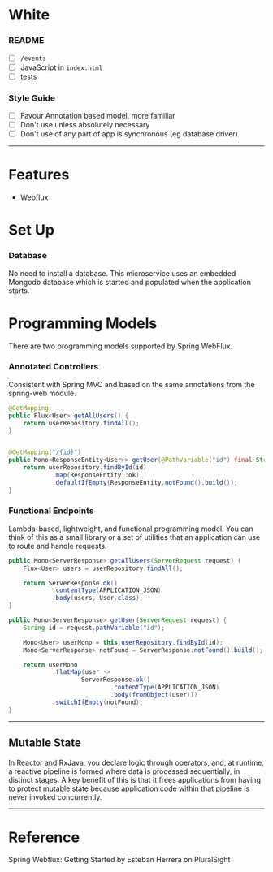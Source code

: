 # White

### README

* [ ] `/events`
* [ ] JavaScript in `index.html`
* [ ] tests

### Style Guide

* [ ] Favour Annotation based model, more familiar
* [ ] Don't use unless absolutely necessary
* [ ] Don't use of any part of app is synchronous (eg database driver)

---

# Features

* Webflux

# Set Up

### Database

No need to install a database. This microservice uses an embedded Mongodb
database which is started and populated when the application starts.

# Programming Models

There are two programming models supported by Spring WebFlux.

### Annotated Controllers

Consistent with Spring MVC and based on the same annotations from the spring-web module.

~~~java
@GetMapping
public Flux<User> getAllUsers() {
    return userRepository.findAll();
}


@GetMapping("/{id}")
public Mono<ResponseEntity<User>> getUser(@PathVariable("id") final String id) {
    return userRepository.findById(id)
            .map(ResponseEntity::ok)
            .defaultIfEmpty(ResponseEntity.notFound().build());
}
~~~


### Functional Endpoints

Lambda-based, lightweight, and functional programming model. You can think of this 
as a small library or a set of utilities that an application can use to route and 
handle requests.

~~~java
public Mono<ServerResponse> getAllUsers(ServerRequest request) {
    Flux<User> users = userRepository.findAll();

    return ServerResponse.ok()
            .contentType(APPLICATION_JSON)
            .body(users, User.class);
}

public Mono<ServerResponse> getUser(ServerRequest request) {
    String id = request.pathVariable("id");

    Mono<User> userMono = this.userRepository.findById(id);
    Mono<ServerResponse> notFound = ServerResponse.notFound().build();

    return userMono
            .flatMap(user ->
                    ServerResponse.ok()
                            .contentType(APPLICATION_JSON)
                            .body(fromObject(user)))
            .switchIfEmpty(notFound);
}
~~~

---

## Mutable State

In Reactor and RxJava, you declare logic through operators, and, at runtime, a reactive 
pipeline is formed where data is processed sequentially, in distinct stages. A key benefit 
of this is that it frees applications from having to protect mutable state because 
application code within that pipeline is never invoked concurrently.

---

# Reference

Spring Webflux: Getting Started by Esteban Herrera on PluralSight
